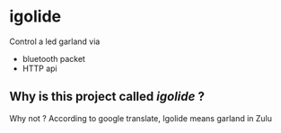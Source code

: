 # igolide

Control a led garland via
- bluetooth packet
- HTTP api

## Why is this project called _igolide_ ?

Why not ? According to google translate, Igolide means garland in Zulu
